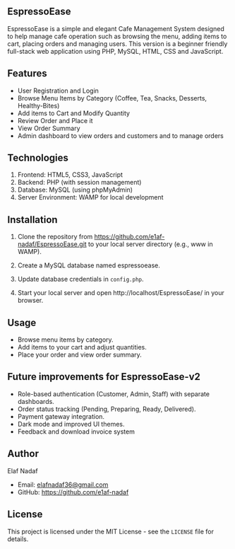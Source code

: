 ## EspressoEase

EspressoEase is a simple and elegant Cafe Management System designed to help
manage cafe operation such as browsing the menu, adding items to cart, placing
orders and managing users. This version is a beginner friendly full-stack web
application using PHP, MySQL, HTML, CSS and JavaScript.

## Features

- User Registration and Login
- Browse Menu Items by Category (Coffee, Tea, Snacks, Desserts, Healthy-Bites)
- Add items to Cart and Modify Quantity
- Review Order and Place it
- View Order Summary
- Admin dashboard to view orders and customers and to manage orders

## Technologies

1. Frontend: HTML5, CSS3, JavaScript
2. Backend: PHP (with session management)
3. Database: MySQL (using phpMyAdmin)
4. Server Environment: WAMP for local development

## Installation

1. Clone the repository from https://github.com/e1af-nadaf/EspressoEase.git to
   your local server directory (e.g., www in WAMP).

2. Create a MySQL database named espressoease.

3. Update database credentials in `config.php`.

4. Start your local server and open http://localhost/EspressoEase/ in your
   browser.

## Usage

- Browse menu items by category.
- Add items to your cart and adjust quantities.
- Place your order and view order summary.

## Future improvements for EspressoEase-v2

- Role-based authentication (Customer, Admin, Staff) with separate dashboards.
- Order status tracking (Pending, Preparing, Ready, Delivered).
- Payment gateway integration.
- Dark mode and improved UI themes.
- Feedback and download invoice system

## Author

Elaf Nadaf

- Email: elafnadaf36@gmail.com
- GitHub: https://github.com/e1af-nadaf

## License

This project is licensed under the MIT License - see the `LICENSE` file for
details.
